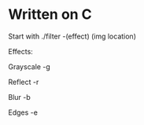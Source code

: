 # Written on C
Start with ./filter -(effect) (img location)

Effects:

Grayscale -g

Reflect -r

Blur -b

Edges -e

